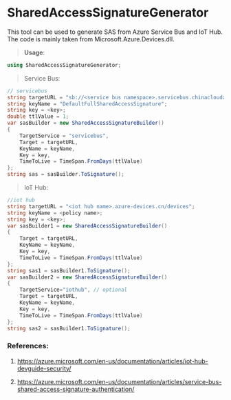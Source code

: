 # SharedAccessSignatureGenerator
This tool can be used to generate SAS from Azure Service Bus and IoT Hub. The code is mainly taken from Microsoft.Azure.Devices.dll.

> **Usage**:

```csharp
using SharedAccessSignatureGenerator;
```
> Service Bus:

```csharp
// servicebus
string targetURL = "sb://<service bus namespace>.servicebus.chinacloudapi.cn";
string keyName = "DefaultFullSharedAccessSignature";
string key = <key>;
double ttlValue = 1;
var sasBuilder = new SharedAccessSignatureBuilder()
{
    TargetService = "servicebus",
    Target = targetURL,
    KeyName = keyName,
    Key = key,
    TimeToLive = TimeSpan.FromDays(ttlValue)
};
string sas = sasBuilder.ToSignature();
```
> IoT Hub:

```csharp
//iot hub
string targetURL = "<iot hub name>.azure-devices.cn/devices";
string keyName = <policy name>;
string key = <key>;
var sasBuilder1 = new SharedAccessSignatureBuilder()
{
    Target = targetURL,
    KeyName = keyName,
    Key = key,
    TimeToLive = TimeSpan.FromDays(ttlValue)
};
string sas1 = sasBuilder1.ToSignature();
var sasBuilder2 = new SharedAccessSignatureBuilder()
{
    TargetService="iothub", // optional
    Target = targetURL,
    KeyName = keyName,
    Key = key,
    TimeToLive = TimeSpan.FromDays(ttlValue)
};
string sas2 = sasBuilder1.ToSignature();
```
### References:

1. https://azure.microsoft.com/en-us/documentation/articles/iot-hub-devguide-security/

2. https://azure.microsoft.com/en-us/documentation/articles/service-bus-shared-access-signature-authentication/

